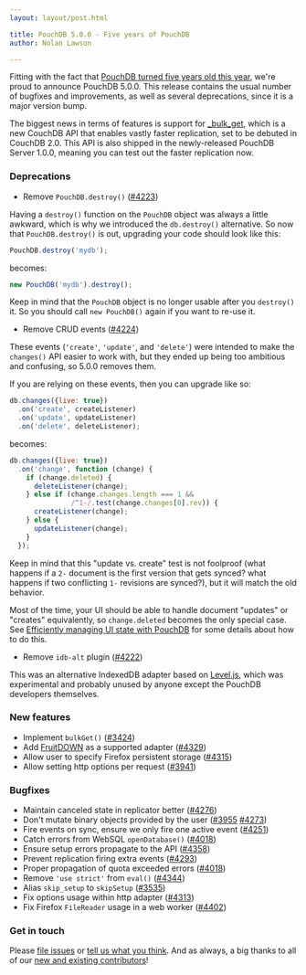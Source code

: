 ```yaml
---
layout: layout/post.html

title: PouchDB 5.0.0 - Five years of PouchDB
author: Nolan Lawson

---
```


Fitting with the fact that [PouchDB turned five years old this year](https://github.com/pouchdb/pouchdb/commit/d600081962d3f54b410e5cfcf78cd413ad94abb9), we're proud to announce PouchDB 5.0.0. This release contains the usual number of bugfixes and improvements, as well as several deprecations, since it is a major version bump.

The biggest news in terms of features is support for [\_bulk\_get](https://mail-archives.apache.org/mod_mbox/couchdb-dev/201509.mbox/%3CCA%2BvSmEYjimR3emsgHOTkNqdBcN_Rvh-V9gQZtDBVAEEcMO1TQQ%40mail.gmail.com%3E), which is a new CouchDB API that enables vastly faster replication, set to be debuted in CouchDB 2.0. This API is also shipped in the newly-released PouchDB Server 1.0.0, meaning you can test out the faster replication now.

### Deprecations

* Remove `PouchDB.destroy()` ([#4223](http://github.com/pouchdb/pouchdb/issues/4223))

Having a `destroy()` function on the `PouchDB` object was always a little awkward, which is why we introduced the `db.destroy()` alternative. So now that `PouchDB.destroy()` is out, upgrading your code should look like this:

```js
PouchDB.destroy('mydb');
```

becomes:

```js
new PouchDB('mydb').destroy();
```

Keep in mind that the `PouchDB` object is no longer usable after you `destroy()` it. So you should call `new PouchDB()` again if you want to re-use it.

* Remove CRUD events ([#4224](http://github.com/pouchdb/pouchdb/issues/4224))

These events (`'create'`, `'update'`, and `'delete'`) were intended to make the `changes()` API easier to work with, but they ended up being too ambitious and confusing, so 5.0.0 removes them.

If you are relying on these events, then you can upgrade like so:

```js
db.changes({live: true})
  .on('create', createListener)
  .on('update', updateListener)
  .on('delete', deleteListener);
```

becomes:


```js
db.changes({live: true})
  .on('change', function (change) {
    if (change.deleted) {
      deleteListener(change);
    } else if (change.changes.length === 1 &&
               /^1-/.test(change.changes[0].rev)) {
      createListener(change);
    } else {
      updateListener(change);
    }
  });
```

Keep in mind that this "update vs. create" test is not foolproof (what happens if a `2-` document is the first version that gets synced? what happens if two conflicting `1-` revisions are synced?), but it will match the old behavior.

Most of the time, your UI should be able to handle document "updates" or "creates" equivalently, so `change.deleted` becomes the only special case. See [Efficiently managing UI state with PouchDB](http://pouchdb.com/2015/02/28/efficiently-managing-ui-state-in-pouchdb.html) for some details about how to do this.

* Remove `idb-alt` plugin ([#4222](http://github.com/pouchdb/pouchdb/issues/4222))

This was an alternative IndexedDB adapter based on [Level.js](https://github.com/maxogden/level.js), which was experimental and probably unused by anyone except the PouchDB developers themselves.

### New features

* Implement `bulkGet()` ([#3424](http://github.com/pouchdb/pouchdb/issues/3424))
* Add [FruitDOWN](https://github.com/nolanlawson/fruitdown) as a supported adapter ([#4329](http://github.com/pouchdb/pouchdb/issues/4329))
* Allow user to specify Firefox persistent storage ([#4315](http://github.com/pouchdb/pouchdb/issues/4315))
* Allow setting http options per request ([#3941](http://github.com/pouchdb/pouchdb/issues/3941))

### Bugfixes

* Maintain canceled state in replicator better ([#4276](http://github.com/pouchdb/pouchdb/issues/4276))
* Don't mutate binary objects provided by the user ([#3955](http://github.com/pouchdb/pouchdb/issues/3955) [#4273](http://github.com/pouchdb/pouchdb/issues/4273))
* Fire events on sync, ensure we only fire one active event ([#4251](http://github.com/pouchdb/pouchdb/issues/4251))
* Catch errors from WebSQL `openDatabase()` ([#4018](http://github.com/pouchdb/pouchdb/issues/4018))
* Ensure setup errors propagate to the API ([#4358](http://github.com/pouchdb/pouchdb/issues/4358))
* Prevent replication firing extra events ([#4293](http://github.com/pouchdb/pouchdb/issues/4293))
* Proper propagation of quota exceeded errors ([#4018](http://github.com/pouchdb/pouchdb/issues/4018))
* Remove `'use strict'` from `eval()` ([#4344](http://github.com/pouchdb/pouchdb/issues/4344))
* Alias `skip_setup` to `skipSetup` ([#3535](http://github.com/pouchdb/pouchdb/issues/3535))
* Fix options usage within http adapter ([#4313](http://github.com/pouchdb/pouchdb/issues/4313))
* Fix Firefox `FileReader` usage in a web worker ([#4402](http://github.com/pouchdb/pouchdb/issues/4402))

### Get in touch

Please [file issues](https://github.com/pouchdb/pouchdb/issues) or [tell us what you think](https://github.com/pouchdb/pouchdb/blob/master/CONTRIBUTING.md#get-in-touch). And as always, a big thanks to all of our [new and existing contributors](https://github.com/pouchdb/pouchdb/graphs/contributors)!
